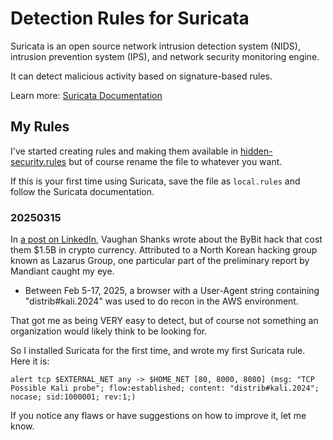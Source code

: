 # Detection Rules for Suricata

Suricata is an open source network intrusion detection system (NIDS), intrusion prevention system (IPS), and network security monitoring engine.

It can detect malicious activity based on signature-based rules.

Learn more: [Suricata Documentation](https://docs.suricata.io/en/latest/what-is-suricata.html)

## My Rules

I've started creating rules and making them available in [hidden-security.rules](hidden-security.rules) but of course rename the file to whatever you want.

If this is your first time using Suricata, save the file as `local.rules` and follow the Suricata documentation.

### 20250315

In [a post on LinkedIn](https://www.linkedin.com/posts/vaughan-shanks_dprk-bybit-cryptocurrency-activity-7305321370622509056--Eur?utm_source=social_share_send&utm_medium=member_desktop_web&rcm=ACoAAAFBSi8BurOEzF9owtslqhk_on1p_zUcL7U), Vaughan Shanks wrote about the ByBit hack that cost them $1.5B in crypto currency.
Attributed to a North Korean hacking group known as Lazarus Group, one particular part of the preliminary report by Mandiant caught my eye.

* Between Feb 5-17, 2025, a browser with a User-Agent string containing "distrib#kali.2024" was used to do recon in the AWS environment.

That got me as being VERY easy to detect, but of course not something an organization would likely think to be looking for.

So I installed Suricata for the first time, and wrote my first Suricata rule. Here it is:

```
alert tcp $EXTERNAL_NET any -> $HOME_NET [80, 8000, 8080] (msg: "TCP Possible Kali probe"; flow:established; content: "distrib#kali.2024"; nocase; sid:1000001; rev:1;) 
```

If you notice any flaws or have suggestions on how to improve it, let me know.
